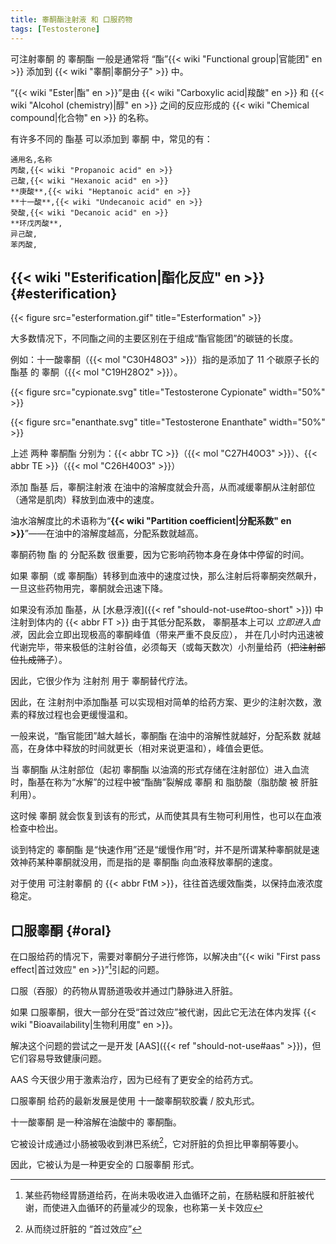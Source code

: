 ```yaml
---
title: 睾酮酯注射液 和 口服药物
tags: [Testosterone]
---
```


可注射睾酮 的 睾酮酯 一般是通常将
“酯”{{< wiki "Functional group|官能团" en >}}
添加到
{{< wiki "睾酮|睾酮分子" >}}
中。

“{{< wiki "Ester|酯" en >}}”是由
{{< wiki "Carboxylic acid|羧酸" en >}}
和
{{< wiki "Alcohol (chemistry)|醇" en >}}
之间的反应形成的
{{< wiki "Chemical compound|化合物" en >}}
的名称。

有许多不同的 酯基 可以添加到 睾酮 中，常见的有：

```csv
通用名,名称
丙酸,{{< wiki "Propanoic acid" en >}}
己酸,{{< wiki "Hexanoic acid" en >}}
**庚酸**,{{< wiki "Heptanoic acid" en >}}
**十一酸**,{{< wiki "Undecanoic acid" en >}}
癸酸,{{< wiki "Decanoic acid" en >}}
**环戊丙酸**,
异己酸,
苯丙酸,
```

## {{< wiki "Esterification|酯化反应" en >}} {#esterification}

{{< figure src="esterformation.gif" title="Esterformation" >}}

大多数情况下，不同酯之间的主要区别在于组成“酯官能团”的碳链的长度。

例如：十一酸睾酮（{{< mol "C30H48O3" >}}）指的是添加了 11 个碳原子长的 酯基 的 睾酮（{{< mol "C19H28O2" >}}）。

{{< figure src="cypionate.svg" title="Testosterone Cypionate" width="50%" >}}

{{< figure src="enanthate.svg" title="Testosterone Enanthate" width="50%" >}}

上述 两种 睾酮酯 分别为：{{< abbr TC >}}（{{< mol "C27H40O3" >}}）、{{< abbr TE >}}（{{< mol "C26H40O3" >}}）

添加 酯基 后，睾酮注射液 在油中的溶解度就会升高，从而减缓睾酮从注射部位（通常是肌肉）释放到血液中的速度。

油水溶解度比的术语称为“**{{< wiki "Partition coefficient|分配系数" en >}}**”——在油中的溶解度越高，分配系数就越高。

睾酮药物 酯 的 分配系数 很重要，因为它影响药物本身在身体中停留的时间。

如果 睾酮（或 睾酮酯）转移到血液中的速度过快，那么注射后将睾酮突然飙升，一旦这些药物用完，睾酮就会迅速下降。

如果没有添加 酯基，从 [水悬浮液]({{< ref "should-not-use#too-short" >}}) 中注射到体内的 {{< abbr FT >}} 由于其低分配系数，
睾酮基本上可以 _立即进入血液_，因此会立即出现极高的睾酮峰值（带来严重不良反应），
并在几小时内迅速被代谢完毕，带来极低的注射谷值，必须每天（或每天数次）小剂量给药（~~把注射部位扎成筛子~~）。

因此，它很少作为 注射剂 用于 睾酮替代疗法。

因此，在 注射剂中添加酯基 可以实现相对简单的给药方案、更少的注射次数，激素的释放过程也会更缓慢温和。

一般来说，“酯官能团”越大越长，睾酮酯 在油中的溶解性就越好，分配系数 就越高，在身体中释放的时间就更长（相对来说更温和），峰值会更低。

当 睾酮酯 从注射部位（起初 睾酮酯 以油滴的形式存储在注射部位）进入血流时，酯基在称为“水解”的过程中被“酯酶”裂解成 睾酮 和 脂肪酸（脂肪酸 被 肝脏利用）。

这时候 睾酮 就会恢复到该有的形式，从而使其具有生物可利用性，也可以在血液检查中检出。

谈到特定的 睾酮酯 是“快速作用”还是“缓慢作用”时，并不是所谓某种睾酮就是速效神药某种睾酮就没用，而是指的是 睾酮酯 向血液释放睾酮的速度。

对于使用 可注射睾酮 的 {{< abbr FtM >}}，往往首选缓效酯类，以保持血液浓度稳定。

## 口服睾酮 {#oral}

在口服给药的情况下，需要对睾酮分子进行修饰，以解决由“{{< wiki "First pass effect|首过效应" en >}}”[^1]引起的问题。

[^1]: 某些药物经胃肠道给药，在尚未吸收进入血循环之前，在肠粘膜和肝脏被代谢，而使进入血循环的药量减少的现象，也称第一关卡效应

口服（吞服）的药物从胃肠道吸收并通过门静脉进入肝脏。

如果 口服睾酮，很大一部分在受“首过效应”被代谢，因此它无法在体内发挥 {{< wiki "Bioavailability|生物利用度" en >}}。

解决这个问题的尝试之一是开发 [AAS]({{< ref "should-not-use#aas" >}})，但它们容易导致健康问题。

AAS 今天很少用于激素治疗，因为已经有了更安全的给药方式。

口服睾酮 给药的最新发展是使用 十一酸睾酮软胶囊 / 胶丸形式。

十一酸睾酮 是一种溶解在油酸中的 睾酮酯。

它被设计成通过小肠被吸收到淋巴系统[^2]，它对肝脏的负担比甲睾酮等要小。

[^2]: 从而绕过肝脏的 “首过效应”

因此，它被认为是一种更安全的 口服睾酮 形式。
